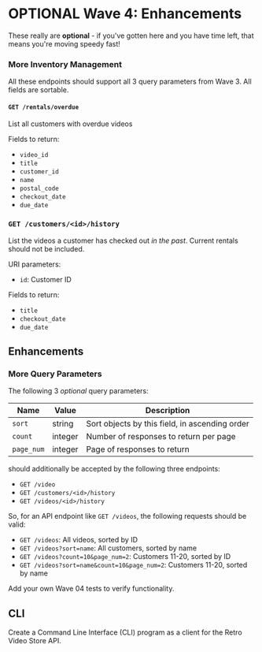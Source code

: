 # OPTIONAL Wave 4: Enhancements

These really are **optional** - if you've gotten here and you have time left, that means you're moving speedy fast!

### More Inventory Management
All these endpoints should support all 3 query parameters from Wave 3. All fields are sortable.

#### `GET /rentals/overdue`
List all customers with overdue videos

Fields to return:
- `video_id`
- `title`
- `customer_id`
- `name`
- `postal_code`
- `checkout_date`
- `due_date`

### `GET /customers/<id>/history`
List the videos a customer has checked out _in the past_. Current rentals should not be included.                                                                                  

URI parameters:
- `id`: Customer ID

Fields to return:
- `title`
- `checkout_date`
- `due_date`

## Enhancements

### More Query Parameters
The following 3 _optional_ query parameters:

| Name          | Value   | Description
|---------------|---------|------------
| `sort`        | string  | Sort objects by this field, in ascending order
| `count`       | integer | Number of responses to return per page
| `page_num`    | integer | Page of responses to return

should additionally be accepted by the following three endpoints:
- `GET /video`
- `GET /customers/<id>/history`
- `GET /videos/<id>/history`

So, for an API endpoint like `GET /videos`, the following requests should be valid:
- `GET /videos`: All videos, sorted by ID
- `GET /videos?sort=name`: All customers, sorted by name
- `GET /videos?count=10&page_num=2`: Customers 11-20, sorted by ID
- `GET /videos?sort=name&count=10&page_num=2`: Customers 11-20, sorted by name

Add your own Wave 04 tests to verify functionality.

## CLI

Create a Command Line Interface (CLI) program as a client for the Retro Video Store API.